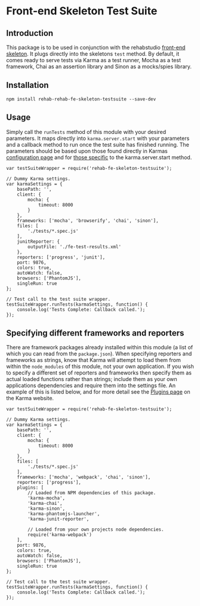 # Front-end Skeleton Test Suite

## Introduction
This package is to be used in conjunction with the rehabstudio [front-end skeleton](https://github.com/rehabstudio/fe-skeleton). It plugs directly into the skeletons `test` method. By default, it comes ready to serve tests via Karma as a test runner, Mocha as a test framework, Chai as an assertion library and Sinon as a mocks/spies library.

## Installation
```npm install rehab-rehab-fe-skeleton-testsuite --save-dev```

## Usage
Simply call the `runTests` method of this module with your desired parameters. It maps directly into `karma.server.start` with your parameters and a callback method to run once the test suite has finished running. The parameters should be based upon those found directly in Karmas [configuration page](http://karma-runner.github.io/0.12/config/configuration-file.html) and for [those specific](https://github.com/karma-runner/karma/blob/master/lib/server.js#L281) to the karma.server.start method.

```
var testSuiteWrapper = require('rehab-fe-skeleton-testsuite');

// Dummy Karma settings.
var karmaSettings = {
    basePath: '',
    client: {
        mocha: {
            timeout: 8000
        }
    },
    frameworks: ['mocha', 'browserify', 'chai', 'sinon'],
    files: [
        './tests/*.spec.js'
    ],
    junitReporter: {
        outputFile: './fe-test-results.xml'
    },
    reporters: ['progress', 'junit'],
    port: 9876,
    colors: true,
    autoWatch: false,
    browsers: ['PhantomJS'],
    singleRun: true
};

// Test call to the test suite wrapper.
testSuiteWrapper.runTests(karmaSettings, function() {
    console.log('Tests Complete: Callback called.');
});
```

## Specifying different frameworks and reporters

There are framework packages already installed within this module (a list of which you can read from the `package.json`). When specifying reporters and frameworks as strings, know that Karma will attempt to load them from within the `node_modules` of this module, not your own application. If you wish to specify a different set of reporters and frameworks then specify them as actual loaded functions rather than strings; include them as your own applications dependencies and require them into the settings file. An example of this is listed below, and for more detail see the [Plugins page](http://karma-runner.github.io/0.12/config/plugins.html) on the Karma website.

```
var testSuiteWrapper = require('rehab-fe-skeleton-testsuite');

// Dummy Karma settings.
var karmaSettings = {
    basePath: '',
    client: {
        mocha: {
            timeout: 8000
        }
    },
    files: [
        './tests/*.spec.js'
    ],
    frameworks: ['mocha', 'webpack', 'chai', 'sinon'],
    reporters: ['progress'],
    plugins: [
        // Loaded from NPM dependencies of this package.
        'karma-mocha',
        'karma-chai',
        'karma-sinon',
        'karma-phantomjs-launcher',
        'karma-junit-reporter',

        // Loaded from your own projects node dependencies.
        require('karma-webpack')
    ],
    port: 9876,
    colors: true,
    autoWatch: false,
    browsers: ['PhantomJS'],
    singleRun: true
};

// Test call to the test suite wrapper.
testSuiteWrapper.runTests(karmaSettings, function() {
    console.log('Tests Complete: Callback called.');
});
```